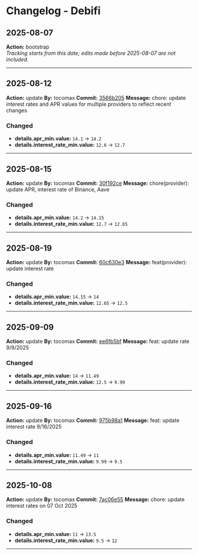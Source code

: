 # Changelog - Debifi

## 2025-08-07
**Action:** bootstrap  
*Tracking starts from this date; edits made before 2025-08-07 are not included.*

---
## 2025-08-12
**Action:** update
**By:** tocomax
**Commit:** [3566b205](https://github.com/your-repo/commit/3566b205)
**Message:** chore: update interest rates and APR values for multiple providers to reflect recent changes

### Changed
- **details.apr_min.value:** `14.1` → `14.2`
- **details.interest_rate_min.value:** `12.6` → `12.7`

---
## 2025-08-15
**Action:** update
**By:** tocomax
**Commit:** [30f192ce](https://github.com/your-repo/commit/30f192ce)
**Message:** chore(provider): update APR, interest rate of Binance, Aave

### Changed
- **details.apr_min.value:** `14.2` → `14.15`
- **details.interest_rate_min.value:** `12.7` → `12.65`

---
## 2025-08-19
**Action:** update
**By:** tocomax
**Commit:** [60c630e3](https://github.com/your-repo/commit/60c630e3)
**Message:** feat(provider): update interest rate

### Changed
- **details.apr_min.value:** `14.15` → `14`
- **details.interest_rate_min.value:** `12.65` → `12.5`

---
## 2025-09-09
**Action:** update
**By:** tocomax
**Commit:** [ee6fb5bf](https://github.com/your-repo/commit/ee6fb5bf)
**Message:** feat: update rate 9/9/2025

### Changed
- **details.apr_min.value:** `14` → `11.49`
- **details.interest_rate_min.value:** `12.5` → `9.99`

---
## 2025-09-16
**Action:** update
**By:** tocomax
**Commit:** [975b98a1](https://github.com/your-repo/commit/975b98a1)
**Message:** feat: update interest rate 9/16/2025

### Changed
- **details.apr_min.value:** `11.49` → `11`
- **details.interest_rate_min.value:** `9.99` → `9.5`

---
## 2025-10-08
**Action:** update
**By:** tocomax
**Commit:** [7ac06e55](https://github.com/your-repo/commit/7ac06e55)
**Message:** chore: update interest rates on 07 Oct 2025

### Changed
- **details.apr_min.value:** `11` → `13.5`
- **details.interest_rate_min.value:** `9.5` → `12`

---
